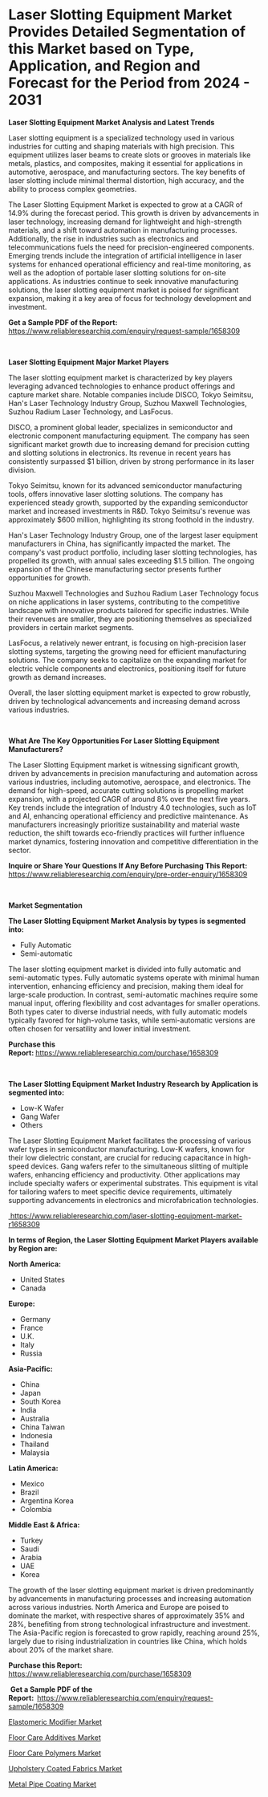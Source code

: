 <p><h1>Laser Slotting Equipment Market Provides Detailed Segmentation of this Market based on Type, Application, and Region and Forecast for the Period from 2024 - 2031</h1></p><p><strong>Laser Slotting Equipment Market Analysis and Latest Trends</strong></p>
<p><p>Laser slotting equipment is a specialized technology used in various industries for cutting and shaping materials with high precision. This equipment utilizes laser beams to create slots or grooves in materials like metals, plastics, and composites, making it essential for applications in automotive, aerospace, and manufacturing sectors. The key benefits of laser slotting include minimal thermal distortion, high accuracy, and the ability to process complex geometries.</p><p>The Laser Slotting Equipment Market is expected to grow at a CAGR of 14.9% during the forecast period. This growth is driven by advancements in laser technology, increasing demand for lightweight and high-strength materials, and a shift toward automation in manufacturing processes. Additionally, the rise in industries such as electronics and telecommunications fuels the need for precision-engineered components. Emerging trends include the integration of artificial intelligence in laser systems for enhanced operational efficiency and real-time monitoring, as well as the adoption of portable laser slotting solutions for on-site applications. As industries continue to seek innovative manufacturing solutions, the laser slotting equipment market is poised for significant expansion, making it a key area of focus for technology development and investment.</p></p>
<p><strong>Get a Sample PDF of the Report:&nbsp;</strong> <a href="https://www.reliableresearchiq.com/enquiry/request-sample/1658309?utm_campaign=1088&utm_medium=2&utm_source=Github&utm_content=ia&utm_term=09122024&utm_id=laser-slotting-equipment">https://www.reliableresearchiq.com/enquiry/request-sample/1658309</a></p>
<p>&nbsp;</p>
<p><strong>Laser Slotting Equipment Major Market Players</strong></p>
<p><p>The laser slotting equipment market is characterized by key players leveraging advanced technologies to enhance product offerings and capture market share. Notable companies include DISCO, Tokyo Seimitsu, Han's Laser Technology Industry Group, Suzhou Maxwell Technologies, Suzhou Radium Laser Technology, and LasFocus.</p><p>DISCO, a prominent global leader, specializes in semiconductor and electronic component manufacturing equipment. The company has seen significant market growth due to increasing demand for precision cutting and slotting solutions in electronics. Its revenue in recent years has consistently surpassed $1 billion, driven by strong performance in its laser division.</p><p>Tokyo Seimitsu, known for its advanced semiconductor manufacturing tools, offers innovative laser slotting solutions. The company has experienced steady growth, supported by the expanding semiconductor market and increased investments in R&D. Tokyo Seimitsu's revenue was approximately $600 million, highlighting its strong foothold in the industry.</p><p>Han's Laser Technology Industry Group, one of the largest laser equipment manufacturers in China, has significantly impacted the market. The company's vast product portfolio, including laser slotting technologies, has propelled its growth, with annual sales exceeding $1.5 billion. The ongoing expansion of the Chinese manufacturing sector presents further opportunities for growth.</p><p>Suzhou Maxwell Technologies and Suzhou Radium Laser Technology focus on niche applications in laser systems, contributing to the competitive landscape with innovative products tailored for specific industries. While their revenues are smaller, they are positioning themselves as specialized providers in certain market segments.</p><p>LasFocus, a relatively newer entrant, is focusing on high-precision laser slotting systems, targeting the growing need for efficient manufacturing solutions. The company seeks to capitalize on the expanding market for electric vehicle components and electronics, positioning itself for future growth as demand increases.</p><p>Overall, the laser slotting equipment market is expected to grow robustly, driven by technological advancements and increasing demand across various industries.</p></p>
<p>&nbsp;</p>
<p><strong>What Are The Key Opportunities For Laser Slotting Equipment Manufacturers?</strong></p>
<p><p>The Laser Slotting Equipment market is witnessing significant growth, driven by advancements in precision manufacturing and automation across various industries, including automotive, aerospace, and electronics. The demand for high-speed, accurate cutting solutions is propelling market expansion, with a projected CAGR of around 8% over the next five years. Key trends include the integration of Industry 4.0 technologies, such as IoT and AI, enhancing operational efficiency and predictive maintenance. As manufacturers increasingly prioritize sustainability and material waste reduction, the shift towards eco-friendly practices will further influence market dynamics, fostering innovation and competitive differentiation in the sector.</p></p>
<p><strong>Inquire or Share Your Questions If Any Before Purchasing This Report:</strong> <a href="https://www.reliableresearchiq.com/enquiry/pre-order-enquiry/1658309?utm_campaign=1088&utm_medium=2&utm_source=Github&utm_content=ia&utm_term=09122024&utm_id=laser-slotting-equipment">https://www.reliableresearchiq.com/enquiry/pre-order-enquiry/1658309</a></p>
<p>&nbsp;</p>
<p><strong>Market Segmentation</strong></p>
<p><strong>The Laser Slotting Equipment Market Analysis by types is segmented into:</strong></p>
<p><ul><li>Fully Automatic</li><li>Semi-automatic</li></ul></p>
<p><p>The laser slotting equipment market is divided into fully automatic and semi-automatic types. Fully automatic systems operate with minimal human intervention, enhancing efficiency and precision, making them ideal for large-scale production. In contrast, semi-automatic machines require some manual input, offering flexibility and cost advantages for smaller operations. Both types cater to diverse industrial needs, with fully automatic models typically favored for high-volume tasks, while semi-automatic versions are often chosen for versatility and lower initial investment.</p></p>
<p><strong>Purchase this Report:&nbsp;</strong><a href="https://www.reliableresearchiq.com/purchase/1658309?utm_campaign=1088&utm_medium=2&utm_source=Github&utm_content=ia&utm_term=09122024&utm_id=laser-slotting-equipment">https://www.reliableresearchiq.com/purchase/1658309</a></p>
<p>&nbsp;</p>
<p><strong>The Laser Slotting Equipment Market Industry Research by Application is segmented into:</strong></p>
<p><ul><li>Low-K Wafer</li><li>Gang Wafer</li><li>Others</li></ul></p>
<p><p>The Laser Slotting Equipment Market facilitates the processing of various wafer types in semiconductor manufacturing. Low-K wafers, known for their low dielectric constant, are crucial for reducing capacitance in high-speed devices. Gang wafers refer to the simultaneous slitting of multiple wafers, enhancing efficiency and productivity. Other applications may include specialty wafers or experimental substrates. This equipment is vital for tailoring wafers to meet specific device requirements, ultimately supporting advancements in electronics and microfabrication technologies.</p></p>
<p><a href="https://www.reliableresearchiq.com/laser-slotting-equipment-market-r1658309?utm_campaign=1088&utm_medium=2&utm_source=Github&utm_content=ia&utm_term=09122024&utm_id=laser-slotting-equipment">&nbsp;https://www.reliableresearchiq.com/laser-slotting-equipment-market-r1658309</a></p>
<p><strong>In terms of Region, the Laser Slotting Equipment Market Players available by Region are:</strong></p>
<p>
    <p> <strong> North America: </strong>
        <ul>
            <li>United States</li>
            <li>Canada</li>
        </ul>
        </p> 
    <p> <strong> Europe: </strong>
        <ul>
            <li>Germany</li>
            <li>France</li>
            <li>U.K.</li>
            <li>Italy</li>
            <li>Russia</li>
        </ul>
        </p> 
    <p> <strong> Asia-Pacific: </strong>
        <ul>
            <li>China</li>
            <li>Japan</li>
            <li>South Korea</li>
            <li>India</li>
            <li>Australia</li>
            <li>China Taiwan</li>
            <li>Indonesia</li>
            <li>Thailand</li>
            <li>Malaysia</li>
        </ul>
        </p> 
    <p> <strong> Latin America: </strong>
        <ul>
            <li>Mexico</li>
            <li>Brazil</li>
            <li>Argentina Korea</li>
            <li>Colombia</li>
        </ul>
        </p> 
    <p> <strong> Middle East & Africa: </strong>
        <ul>
            <li>Turkey</li>
            <li>Saudi</li>
            <li>Arabia</li>
            <li>UAE</li>
            <li>Korea</li>
        </ul>
    </p>
    </p>
<p><p>The growth of the laser slotting equipment market is driven predominantly by advancements in manufacturing processes and increasing automation across various industries. North America and Europe are poised to dominate the market, with respective shares of approximately 35% and 28%, benefiting from strong technological infrastructure and investment. The Asia-Pacific region is forecasted to grow rapidly, reaching around 25%, largely due to rising industrialization in countries like China, which holds about 20% of the market share.</p></p>
<p><strong>Purchase this Report: </strong><a href="https://www.reliableresearchiq.com/purchase/1658309?utm_campaign=1088&utm_medium=2&utm_source=Github&utm_content=ia&utm_term=09122024&utm_id=laser-slotting-equipment">https://www.reliableresearchiq.com/purchase/1658309</a></p>
<p>&nbsp;<strong>Get a Sample PDF of the Report:&nbsp;&nbsp;</strong><a href="https://www.reliableresearchiq.com/enquiry/request-sample/1658309?utm_campaign=1088&utm_medium=2&utm_source=Github&utm_content=ia&utm_term=09122024&utm_id=laser-slotting-equipment">https://www.reliableresearchiq.com/enquiry/request-sample/1658309</a></p>
<p><strong></strong></p>
<p><p><a href="https://www.linkedin.com/pulse/elastomeric-modifier-market-size-share-detailed-analysis-projected-gs8ue?utm_campaign=1088&utm_medium=2&utm_source=Github&utm_content=ia&utm_term=09122024&utm_id=laser-slotting-equipment">Elastomeric Modifier Market</a></p><p><a href="https://www.linkedin.com/pulse/whats-driving-floor-care-additives-market-cagr-69-expected-from-2292e?utm_campaign=1088&utm_medium=2&utm_source=Github&utm_content=ia&utm_term=09122024&utm_id=laser-slotting-equipment">Floor Care Additives Market</a></p><p><a href="https://www.linkedin.com/pulse/assessment-floor-care-polymers-market-current-landscape-future-xmsie?utm_campaign=1088&utm_medium=2&utm_source=Github&utm_content=ia&utm_term=09122024&utm_id=laser-slotting-equipment">Floor Care Polymers Market</a></p><p><a href="https://www.linkedin.com/pulse/navigating-upholstery-coated-fabrics-market-growth-95-cagr-key-0acpe?utm_campaign=1088&utm_medium=2&utm_source=Github&utm_content=ia&utm_term=09122024&utm_id=laser-slotting-equipment">Upholstery Coated Fabrics Market</a></p><p><a href="https://www.linkedin.com/pulse/year-on-year-growth-metal-pipe-coating-market-82-cagr-from-5pkte?utm_campaign=1088&utm_medium=2&utm_source=Github&utm_content=ia&utm_term=09122024&utm_id=laser-slotting-equipment">Metal Pipe Coating Market</a></p></p>